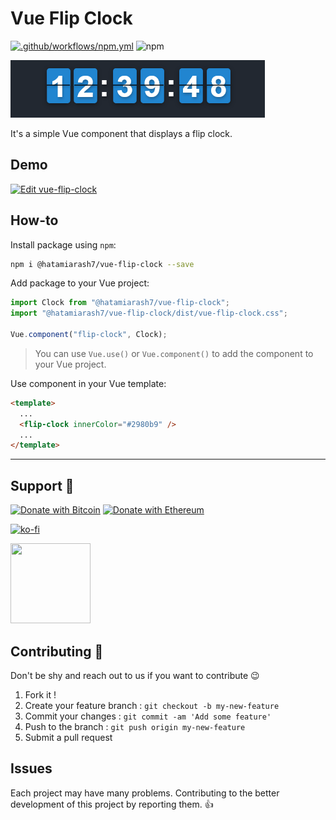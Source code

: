 # Vue Flip Clock

[![.github/workflows/npm.yml](https://github.com/hatamiarash7/vue-flip-clock/actions/workflows/npm.yml/badge.svg)](https://github.com/hatamiarash7/vue-flip-clock/actions/workflows/npm.yml) ![npm](https://img.shields.io/npm/v/@hatamiarash7/vue-flip-clock)

![screenshot](.github/sc.png)

It's a simple Vue component that displays a flip clock.

## Demo

[![Edit vue-flip-clock](https://codesandbox.io/static/img/play-codesandbox.svg)](https://codesandbox.io/s/vue-flip-clock-f3pr7e?fontsize=14&hidenavigation=1&theme=dark)

## How-to

Install package using `npm`:

```bash
npm i @hatamiarash7/vue-flip-clock --save
```

Add package to your Vue project:

```js
import Clock from "@hatamiarash7/vue-flip-clock";
import "@hatamiarash7/vue-flip-clock/dist/vue-flip-clock.css";

Vue.component("flip-clock", Clock);
```

> You can use `Vue.use()` or `Vue.component()` to add the component to your Vue project.

Use component in your Vue template:

```html
<template>
  ...
  <flip-clock innerColor="#2980b9" />
  ...
</template>
```

---

## Support 💛

[![Donate with Bitcoin](https://en.cryptobadges.io/badge/micro/bc1qmmh6vt366yzjt3grjxjjqynrrxs3frun8gnxrz)](https://en.cryptobadges.io/donate/bc1qmmh6vt366yzjt3grjxjjqynrrxs3frun8gnxrz) [![Donate with Ethereum](https://en.cryptobadges.io/badge/micro/0x0831bD72Ea8904B38Be9D6185Da2f930d6078094)](https://en.cryptobadges.io/donate/0x0831bD72Ea8904B38Be9D6185Da2f930d6078094)

[![ko-fi](https://www.ko-fi.com/img/githubbutton_sm.svg)](https://ko-fi.com/D1D1WGU9)

<div><a href="https://payping.ir/@hatamiarash7"><img src="https://cdn.payping.ir/statics/Payping-logo/Trust/blue.svg" height="128" width="128"></a></div>

## Contributing 🤝

Don't be shy and reach out to us if you want to contribute 😉

1. Fork it !
2. Create your feature branch : `git checkout -b my-new-feature`
3. Commit your changes : `git commit -am 'Add some feature'`
4. Push to the branch : `git push origin my-new-feature`
5. Submit a pull request

## Issues

Each project may have many problems. Contributing to the better development of this project by reporting them. 👍
